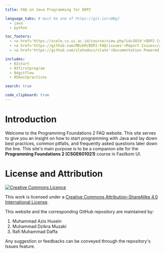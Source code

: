 ```yaml
---
title: FAQ on Java Programming for DDP2

language_tabs: # must be one of https://git.io/vQNgJ
  - java
  - python

toc_footers:
  - <a href='https://scele.cs.ui.ac.id/course/view.php?id=3019'>DDP2 Course Page</a>
  - <a href='https://github.com/MDzkM/DDP2-FAQ/issues'>Report Issues</a>
  - <a href='https://github.com/slatedocs/slate'>Documentation Powered by Slate</a>

includes:
  - 02start
  - 03firstprogram
  - 04gitflow
  - 05bestpractices

search: true

code_clipboard: true
---
```


# Introduction

Welcome to the Programming Foundations 2 FAQ website. This site serves to give you an insight on how to start programming with Java and lay down best practices, common pitfalls, and frequently asked questions later down the line. This site's main purpose is to be a companion site for the **Programming Foundations 2 (CSGE601021)** course in Fasilkom UI.



# License and Attribution

<a rel="license" href="http://creativecommons.org/licenses/by-sa/4.0/"><img alt="Creative Commons Licence" style="border-width:0" src="https://i.creativecommons.org/l/by-sa/4.0/88x31.png" /></a>

This work is licensed under a <a rel="license" href="http://creativecommons.org/licenses/by-sa/4.0/">Creative Commons Attribution-ShareAlike 4.0 International License</a>.

This website and the corresponding GitHub repository are maintained by:

1. Muhammad Azis Husein
2. Muhammad Dzikra Muzaki
3. Rafi Muhammad Daffa

Any suggestion or feedbacks can be conveyed through the repository's Issues feature.
